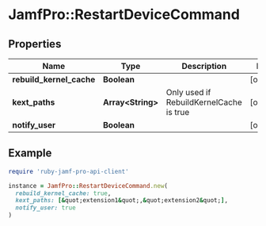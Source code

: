 # JamfPro::RestartDeviceCommand

## Properties

| Name | Type | Description | Notes |
| ---- | ---- | ----------- | ----- |
| **rebuild_kernel_cache** | **Boolean** |  | [optional] |
| **kext_paths** | **Array&lt;String&gt;** | Only used if RebuildKernelCache is true | [optional] |
| **notify_user** | **Boolean** |  | [optional] |

## Example

```ruby
require 'ruby-jamf-pro-api-client'

instance = JamfPro::RestartDeviceCommand.new(
  rebuild_kernel_cache: true,
  kext_paths: [&quot;extension1&quot;,&quot;extension2&quot;],
  notify_user: true
)
```

